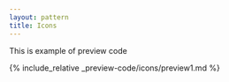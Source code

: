 ```yaml
---
layout: pattern
title: Icons
---
```

This is  example of preview code

{% include_relative _preview-code/icons/preview1.md  %}